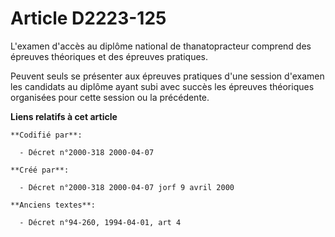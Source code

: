 # Article D2223-125

L'examen d'accès au diplôme national de thanatopracteur comprend des épreuves théoriques et des épreuves pratiques.

Peuvent seuls se présenter aux épreuves pratiques d'une session d'examen les candidats au diplôme ayant subi avec succès les
épreuves théoriques organisées pour cette session ou la précédente.

**Liens relatifs à cet article**

	**Codifié par**:

	  - Décret n°2000-318 2000-04-07

	**Créé par**:

	  - Décret n°2000-318 2000-04-07 jorf 9 avril 2000

	**Anciens textes**:

	  - Décret n°94-260, 1994-04-01, art 4

